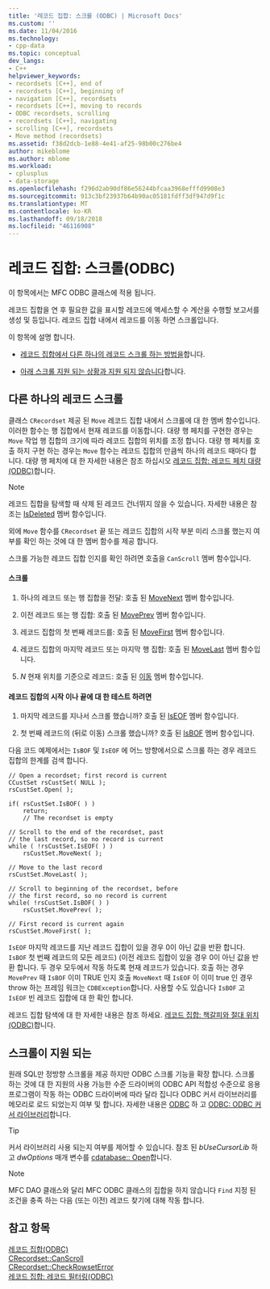 ```yaml
---
title: '레코드 집합: 스크롤 (ODBC) | Microsoft Docs'
ms.custom: ''
ms.date: 11/04/2016
ms.technology:
- cpp-data
ms.topic: conceptual
dev_langs:
- C++
helpviewer_keywords:
- recordsets [C++], end of
- recordsets [C++], beginning of
- navigation [C++], recordsets
- recordsets [C++], moving to records
- ODBC recordsets, scrolling
- recordsets [C++], navigating
- scrolling [C++], recordsets
- Move method (recordsets)
ms.assetid: f38d2dcb-1e88-4e41-af25-98b00c276be4
author: mikeblome
ms.author: mblome
ms.workload:
- cplusplus
- data-storage
ms.openlocfilehash: f296d2ab90df86e56244bfcaa3968efffd9908e3
ms.sourcegitcommit: 913c3bf23937b64b90ac05181fdff3df947d9f1c
ms.translationtype: MT
ms.contentlocale: ko-KR
ms.lasthandoff: 09/18/2018
ms.locfileid: "46116908"
---
```

# <a name="recordset-scrolling-odbc"></a>레코드 집합: 스크롤(ODBC)

이 항목에서는 MFC ODBC 클래스에 적용 됩니다.  
  
레코드 집합을 연 후 필요한 값을 표시할 레코드에 액세스할 수 계산을 수행할 보고서를 생성 및 등입니다. 레코드 집합 내에서 레코드를 이동 하면 스크롤입니다.  
  
이 항목에 설명 합니다.  
  
- [레코드 집합에서 다른 하나의 레코드 스크롤 하는 방법을](#_core_scrolling_from_one_record_to_another)합니다.  
  
- [아래 스크롤 지원 되는 상황과 지원 되지 않습니다](#_core_when_scrolling_is_supported)합니다.  
  
##  <a name="_core_scrolling_from_one_record_to_another"></a> 다른 하나의 레코드 스크롤  

클래스 `CRecordset` 제공 된 `Move` 레코드 집합 내에서 스크롤에 대 한 멤버 함수입니다. 이러한 함수는 행 집합에서 현재 레코드를 이동합니다. 대량 행 페치를 구현한 경우는 `Move` 작업 행 집합의 크기에 따라 레코드 집합의 위치를 조정 합니다. 대량 행 페치를 호출 하지 구현 하는 경우는 `Move` 함수는 레코드 집합의 만큼씩 하나의 레코드 때마다 합니다. 대량 행 페치에 대 한 자세한 내용은 참조 하십시오 [레코드 집합: 레코드 페치 대량 (ODBC)](../../data/odbc/recordset-fetching-records-in-bulk-odbc.md)합니다.  
  
> [!NOTE]
>  레코드 집합을 탐색할 때 삭제 된 레코드 건너뛰지 않을 수 있습니다. 자세한 내용은 참조는 [IsDeleted](../../mfc/reference/crecordset-class.md#isdeleted) 멤버 함수입니다.  
  
외에 `Move` 함수를 `CRecordset` 끝 또는 레코드 집합의 시작 부분 미리 스크롤 했는지 여부를 확인 하는 것에 대 한 멤버 함수를 제공 합니다.  
  
스크롤 가능한 레코드 집합 인지를 확인 하려면 호출을 `CanScroll` 멤버 함수입니다.  
  
#### <a name="to-scroll"></a>스크롤  
  
1. 하나의 레코드 또는 행 집합을 전달: 호출 된 [MoveNext](../../mfc/reference/crecordset-class.md#movenext) 멤버 함수입니다.  
  
1. 이전 레코드 또는 행 집합: 호출 된 [MovePrev](../../mfc/reference/crecordset-class.md#moveprev) 멤버 함수입니다.  
  
1. 레코드 집합의 첫 번째 레코드를: 호출 된 [MoveFirst](../../mfc/reference/crecordset-class.md#movefirst) 멤버 함수입니다.  
  
1. 레코드 집합의 마지막 레코드 또는 마지막 행 집합: 호출 된 [MoveLast](../../mfc/reference/crecordset-class.md#movelast) 멤버 함수입니다.  
  
1. *N* 현재 위치를 기준으로 레코드: 호출 된 [이동](../../mfc/reference/crecordset-class.md#move) 멤버 함수입니다.  
  
#### <a name="to-test-for-the-end-or-the-beginning-of-the-recordset"></a>레코드 집합의 시작 이나 끝에 대 한 테스트 하려면  
  
1. 마지막 레코드를 지나서 스크롤 했습니까? 호출 된 [IsEOF](../../mfc/reference/crecordset-class.md#iseof) 멤버 함수입니다.  
  
1. 첫 번째 레코드의 (뒤로 이동) 스크롤 했습니까? 호출 된 [IsBOF](../../mfc/reference/crecordset-class.md#isbof) 멤버 함수입니다.  
  
다음 코드 예제에서는 `IsBOF` 및 `IsEOF` 에 어느 방향에서으로 스크롤 하는 경우 레코드 집합의 한계를 검색 합니다.  
  
```  
// Open a recordset; first record is current  
CCustSet rsCustSet( NULL );  
rsCustSet.Open( );  
  
if( rsCustSet.IsBOF( ) )  
    return;  
    // The recordset is empty  
  
// Scroll to the end of the recordset, past  
// the last record, so no record is current  
while ( !rsCustSet.IsEOF( ) )  
    rsCustSet.MoveNext( );  
  
// Move to the last record  
rsCustSet.MoveLast( );  
  
// Scroll to beginning of the recordset, before  
// the first record, so no record is current  
while( !rsCustSet.IsBOF( ) )  
    rsCustSet.MovePrev( );  
  
// First record is current again  
rsCustSet.MoveFirst( );  
```  
  
`IsEOF` 마지막 레코드를 지난 레코드 집합이 있을 경우 0이 아닌 값을 반환 합니다. `IsBOF` 첫 번째 레코드의 모든 레코드) (이전 레코드 집합이 있을 경우 0이 아닌 값을 반환 합니다. 두 경우 모두에서 작동 하도록 현재 레코드가 있습니다. 호출 하는 경우 `MovePrev` 때 `IsBOF` 이미 TRUE 인지 호출 `MoveNext` 때 `IsEOF` 이 이미 true 인 경우 throw 하는 프레임 워크는 `CDBException`합니다. 사용할 수도 있습니다 `IsBOF` 고 `IsEOF` 빈 레코드 집합에 대 한 확인 합니다.  
  
레코드 집합 탐색에 대 한 자세한 내용은 참조 하세요. [레코드 집합: 책갈피와 절대 위치 (ODBC)](../../data/odbc/recordset-bookmarks-and-absolute-positions-odbc.md)합니다.  
  
##  <a name="_core_when_scrolling_is_supported"></a> 스크롤이 지원 되는  

원래 SQL만 정방향 스크롤을 제공 하지만 ODBC 스크롤 기능을 확장 합니다. 스크롤 하는 것에 대 한 지원의 사용 가능한 수준 드라이버의 ODBC API 적합성 수준으로 응용 프로그램이 작동 하는 ODBC 드라이버에 따라 달라 집니다 ODBC 커서 라이브러리를 메모리로 로드 되었는지 여부 및 합니다. 자세한 내용은 [ODBC](../../data/odbc/odbc-basics.md) 하 고 [ODBC: ODBC 커서 라이브러리](../../data/odbc/odbc-the-odbc-cursor-library.md)합니다.  
  
> [!TIP]
>  커서 라이브러리 사용 되는지 여부를 제어할 수 있습니다. 참조 된 *bUseCursorLib* 하 고 *dwOptions* 매개 변수를 [cdatabase:: Open](../../mfc/reference/cdatabase-class.md#open)합니다.  
  
> [!NOTE]
>  MFC DAO 클래스와 달리 MFC ODBC 클래스의 집합을 하지 않습니다 `Find` 지정 된 조건을 충족 하는 다음 (또는 이전) 레코드 찾기에 대해 작동 합니다.  
  
## <a name="see-also"></a>참고 항목  

[레코드 집합(ODBC)](../../data/odbc/recordset-odbc.md)<br/>
[CRecordset::CanScroll](../../mfc/reference/crecordset-class.md#canscroll)<br/>
[CRecordset::CheckRowsetError](../../mfc/reference/crecordset-class.md#checkrowseterror)<br/>
[레코드 집합: 레코드 필터링(ODBC)](../../data/odbc/recordset-filtering-records-odbc.md)
